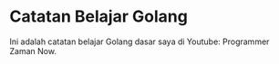 # Catatan Belajar Golang
Ini adalah catatan belajar Golang dasar saya di Youtube: Programmer Zaman Now.

